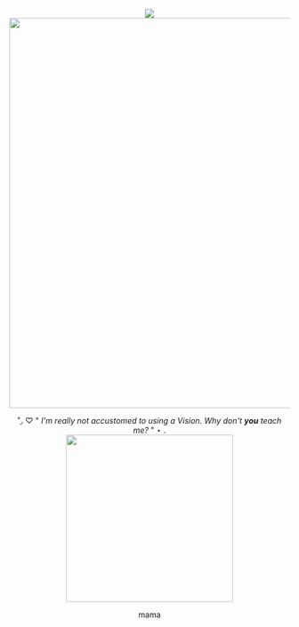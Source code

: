 <p align="center">
<img src="https://github.com/user-attachments/assets/cfe5a7a1-2e65-4719-ac0f-088df2130916">

<img src="https://github.com/user-attachments/assets/be6cae86-ebd0-4265-aab7-746ce018e9f3" width=700>
<p align="center">
˚◞ ♡ " <i>I'm really not accustomed to using a Vision. Why don't <b>you</b> teach me?</i> " ⋆ .
<br> <img src="https://files.catbox.moe/liwzm8.png" width=300>
<p align="center">
mama
